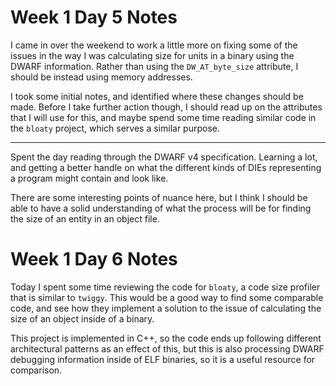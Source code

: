 # Week 1 Day 5 Notes

I came in over the weekend to work a little more on fixing some of the issues
in the way I was calculating size for units in a binary using the DWARF
information. Rather than using the `DW_AT_byte_size` attribute, I should be
instead using memory addresses.

I took some initial notes, and identified where these changes should be made.
Before I take further action though, I should read up on the attributes that
I will use for this, and maybe spend some time reading similar code in
the `bloaty` project, which serves a similar purpose.

---

Spent the day reading through the DWARF v4 specification. Learning a lot, and
getting a better handle on what the different kinds of DIEs representing a
program might contain and look like.

There are some interesting points of nuance here, but I think I should be able
to have a solid understanding of what the process will be for finding the size
of an entity in an object file.

# Week 1 Day 6 Notes

Today I spent some time reviewing the code for `bloaty`, a code size profiler
that is similar to `twiggy`. This would be a good way to find some comparable
code, and see how they implement a solution to the issue of calculating the
size of an object inside of a binary.

This project is implemented in C++, so the code ends up following different
architectural patterns as an effect of this, but this is also processing
DWARF debugging information inside of ELF binaries, so it is a useful resource
for comparison.

